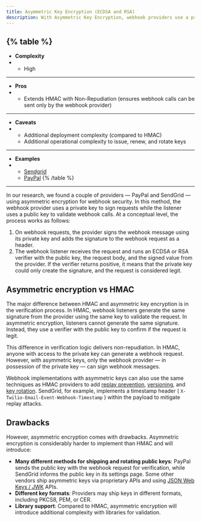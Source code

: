 ```yaml
---
title: Asymmetric Key Encryption (ECDSA and RSA) 
description: With Asymmetric Key Encryption, webhook providers use a private key to sign requests and the listener uses a public key to validate webhook calls
--- 
```


{% table %}
---
* **Complexity**
* - High
---
* **Pros**
* - Extends HMAC with Non-Repudiation (ensures webhook calls can be sent only by the webhook provider)
---
* **Caveats**
* - Additional deployment complexity (compared to HMAC)
  - Additional operational complexity to issue, renew, and rotate keys
---
* **Examples**
* - [Sendgrid](https://docs.sendgrid.com/for-developers/tracking-events/getting-started-event-webhook-security-features)
  - [PayPal](https://developer.paypal.com/docs/api-basics/notifications/webhooks/notification-messages/#event-headers)
{% /table %}
---

In our research, we found a couple of providers — PayPal and SendGrid — using asymmetric encryption for webhook security. In this method, the webhook provider uses a private key to sign requests while the listener uses a public key to validate webhook calls. At a conceptual level, the process works as follows:

1. On webhook requests, the provider signs the webhook message using its private key and adds the signature to the webhook request as a header.
2. The webhook listener receives the request and runs an ECDSA or RSA verifier with the public key, the request body, and the signed value from the provider. If the verifier returns positive, it means that the private key could only create the signature, and the request is considered legit.

## Asymmetric encryption vs HMAC

The major difference between HMAC and asymmetric key encryption is in the verification process. In HMAC, webhook listeners generate the same signature from the provider using the same key to validate the request. In asymmetric encryption, listeners cannot generate the same signature. Instead, they use a verifier with the public key to confirm if the request is legit.

This difference in verification logic delivers non-repudiation. In HMAC, anyone with access to the private key can generate a webhook request. However, with asymmetric keys, only the webhook provider — in possession of the private key — can sign webhook messages. 

Webhook implementations with asymmetric keys can also use the same techniques as HMAC providers to add [replay prevention](/security/replay-prevention), [versioning](/ops-experience/versioning), and [key rotation](/ops-experience/key-rotation). SendGrid, for example, implements a timestamp header ( `X-Twilio-Email-Event-Webhook-Timestamp` ) within the payload to mitigate replay attacks.

## Drawbacks

However, asymmetric encryption comes with drawbacks. Asymmetric encryption is considerably harder to implement than HMAC and will introduce:

- **Many different methods for shipping and rotating public keys**: PayPal sends the public key with the webhook request for verification, while SendGrid informs the public key in its settings page. Some other vendors ship asymmetric keys via proprietary APIs and using [JSON Web Keys / JWK](/security/jwt-jwk-oauth2) APIs.
- **Different key formats**: Providers may ship keys in different formats, including PKCS8, PEM, or CER.
- **Library support**: Compared to HMAC, asymmetric encryption will introduce additional complexity with libraries for validation.


